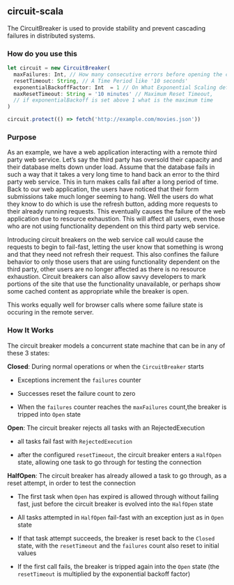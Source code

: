 ## circuit-scala

The CircuitBreaker is used to provide stability and prevent cascading failures in distributed systems.

### How do you use this

```javascript
let circuit = new CircuitBreaker(
  maxFailures: Int, // How many consecutive errors before opening the circuit breaker, like 25
  resetTimeout: String, // A Time Period like '10 seconds'
  exponentialBackoffFactor: Int  = 1 // On What Exponential Scaling default in 1 so it stays the same each time
  maxResetTimeout: String = '10 minutes' // Maximum Reset Timeout, 
  // if exponentialBackoff is set above 1 what is the maximum time
)

circuit.protect(() => fetch('http://example.com/movies.json'))
```

### Purpose

As an example, we have a web application interacting with a remote third party web service. Let’s say the third party has oversold their capacity and their database melts down under load. Assume that the database fails in such a way that it takes a very long time to hand back an error to the third party web service. This in turn makes calls fail after a long period of time. Back to our web application, the users have noticed that their form submissions take much longer seeming to hang. Well the users do what they know to do which is use the refresh button, adding more requests to their already running requests. This eventually causes the failure of the web application due to resource exhaustion. This will affect all users, even those who are not using functionality dependent on this third party web service.

Introducing circuit breakers on the web service call would cause the requests to begin to fail-fast, letting the user know that something is wrong and that they need not refresh their request. This also confines the failure behavior to only those users that are using functionality dependent on the third party, other users are no longer affected as there is no resource exhaustion. Circuit breakers can also allow savvy developers to mark portions of the site that use the functionality unavailable, or perhaps show some cached content as appropriate while the breaker is open.

This works equally well for browser calls where some failure state is occuring in the remote server.


### How It Works

The circuit breaker models a concurrent state machine that
can be in any of these 3 states:

**Closed**: During normal operations or when the `CircuitBreaker` starts

- Exceptions increment the `failures` counter

- Successes reset the failure count to zero

- When the `failures` counter reaches the `maxFailures` count,the breaker is tripped into `Open` state

**Open**: The circuit breaker rejects all tasks with an RejectedExecution

- all tasks fail fast with `RejectedExecution`

- after the configured `resetTimeout`, the circuit breaker enters a `HalfOpen` state, allowing one task to go through for testing the connection

**HalfOpen**: The circuit breaker has already allowed a task to go through, as a reset attempt, in order to test the connection

- The first task when `Open` has expired is allowed through without failing fast, just before the circuit breaker is evolved into the `HalfOpen` state

- All tasks attempted in `HalfOpen` fail-fast with an exception just as in `Open` state

- If that task attempt succeeds, the breaker is reset back to the `Closed` state, with the `resetTimeout` and the `failures` count also reset to initial values

- If the first call fails, the breaker is tripped again into the `Open` state (the `resetTimeout` is multiplied by the exponential backoff factor)